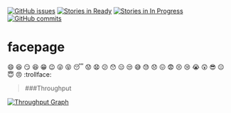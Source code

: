 [![GitHub issues](https://img.shields.io/github/issues/joanaz/facepage.svg?style=plastic)](https://github.com/joanaz/facepage/issues)
[![Stories in Ready](https://badge.waffle.io/joanaz/facepage.svg?label=ready&title=Ready)](https://waffle.io/joanaz/facepage)
[![Stories in In Progress](https://badge.waffle.io/joanaz/facepage.svg?label=In%20Progress&title=In%20Progress)](http://waffle.io/joanaz/facepage) 
[![GitHub commits](https://img.shields.io/github/commits-since/joanaz/facepage/0.0.1.svg?style=plastic)](https://github.com/joanaz/facepage/commits/master)
# facepage
:smile:
:laughing:
:smirk:
:satisfied:
:grin:
:wink:
:stuck_out_tongue_winking_eye:
:stuck_out_tongue_closed_eyes:
:sleeping:
:worried:
:anguished:
:confused:
:hushed:
:expressionless:
:unamused:
:sweat_smile:
:sweat:
:disappointed:
:confounded:
:fearful:
:persevere:
:cry:
:sob:
:astonished:
:sunglasses:
:neutral_face:
:innocent:
:angry:
:trollface:




> ###Throughput

[![Throughput Graph](https://graphs.waffle.io/joanaz/facepage/throughput.svg)](https://waffle.io/joanaz/facepage/metrics)


